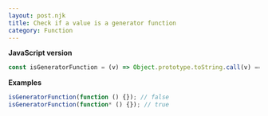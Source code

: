 ```yaml
---
layout: post.njk
title: Check if a value is a generator function
category: Function
---
```


**JavaScript version**

```js
const isGeneratorFunction = (v) => Object.prototype.toString.call(v) === '[object GeneratorFunction]';
```

**Examples**

```js
isGeneratorFunction(function () {}); // false
isGeneratorFunction(function* () {}); // true
```
